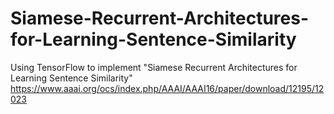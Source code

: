 # Siamese-Recurrent-Architectures-for-Learning-Sentence-Similarity
Using TensorFlow to implement "Siamese Recurrent Architectures for Learning Sentence Similarity"
https://www.aaai.org/ocs/index.php/AAAI/AAAI16/paper/download/12195/12023 
